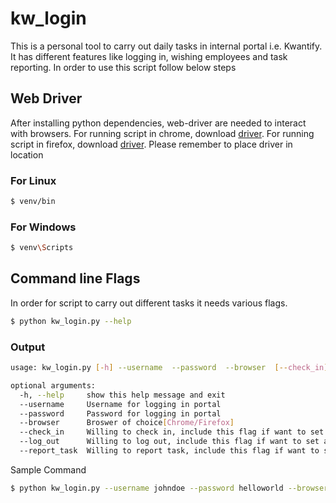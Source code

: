 # kw_login

This is a personal tool to carry out daily tasks in internal portal i.e. Kwantify. It has different features like logging in, wishing employees and task reporting.
In order to use this script follow below steps

## Web Driver
After installing python dependencies, web-driver are needed to interact with browsers.
For running script in chrome, download [driver](https://sites.google.com/a/chromium.org/chromedriver/).
For running script in firefox, download [driver](https://github.com/mozilla/geckodriver/releases).
Please remember to place driver in location
### For Linux
```bash
$ venv/bin
```
### For Windows
```bash
$ venv\Scripts
```
## Command line Flags
In order for script to carry out different tasks it needs various flags.
```bash
$ python kw_login.py --help
```
### Output
```bash
usage: kw_login.py [-h] --username  --password  --browser  [--check_in] [--log_out] [--report_task]

optional arguments:
  -h, --help     show this help message and exit
  --username     Username for logging in portal
  --password     Password for logging in portal
  --browser      Broswer of choice[Chrome/Firefox]
  --check_in     Willing to check in, include this flag if want to set as true, default:False *Optional
  --log_out      Willing to log out, include this flag if want to set as true, default:False *Optional
  --report_task  Willing to report task, include this flag if want to set as true, default:False *Optional
```
Sample Command
```bash
$ python kw_login.py --username johndoe --password helloworld --browser chrome --check_in
```
